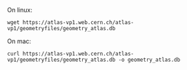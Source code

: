 On linux:

```
wget https://atlas-vp1.web.cern.ch/atlas-vp1/geometryfiles/geometry_atlas.db
```

On mac:

```
curl https://atlas-vp1.web.cern.ch/atlas-vp1/geometryfiles/geometry_atlas.db -o geometry_atlas.db
```
